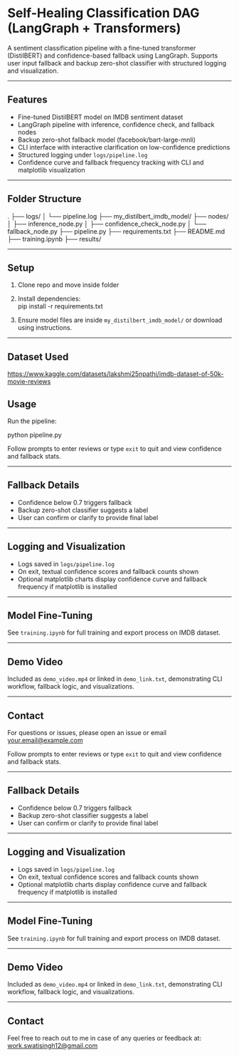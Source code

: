 # Self-Healing Classification DAG (LangGraph + Transformers)

A sentiment classification pipeline with a fine-tuned transformer (DistilBERT) and confidence-based fallback using LangGraph. Supports user input fallback and backup zero-shot classifier with structured logging and visualization.

---

## Features

- Fine-tuned DistilBERT model on IMDB sentiment dataset
- LangGraph pipeline with inference, confidence check, and fallback nodes
- Backup zero-shot fallback model (facebook/bart-large-mnli)
- CLI interface with interactive clarification on low-confidence predictions
- Structured logging under `logs/pipeline.log`
- Confidence curve and fallback frequency tracking with CLI and matplotlib visualization

---

## Folder Structure

.
├── logs/
│ └── pipeline.log
├── my_distilbert_imdb_model/
├── nodes/
│ ├── inference_node.py
│ ├── confidence_check_node.py
│ └── fallback_node.py
├── pipeline.py
├── requirements.txt
├── README.md
├── training.ipynb
├── results/


---

## Setup

1. Clone repo and move inside folder  
2. Install dependencies:  
pip install -r requirements.txt

3. Ensure model files are inside `my_distilbert_imdb_model/` or download using instructions.

---
## Dataset Used
https://www.kaggle.com/datasets/lakshmi25npathi/imdb-dataset-of-50k-movie-reviews

## Usage

Run the pipeline:

python pipeline.py


Follow prompts to enter reviews or type `exit` to quit and view confidence and fallback stats.

---

## Fallback Details

- Confidence below 0.7 triggers fallback
- Backup zero-shot classifier suggests a label
- User can confirm or clarify to provide final label

---

## Logging and Visualization

- Logs saved in `logs/pipeline.log`
- On exit, textual confidence scores and fallback counts shown
- Optional matplotlib charts display confidence curve and fallback frequency if matplotlib is installed

---

## Model Fine-Tuning

See `training.ipynb` for full training and export process on IMDB dataset.

---

## Demo Video

Included as `demo_video.mp4` or linked in `demo_link.txt`, demonstrating CLI workflow, fallback logic, and visualizations.

---

## Contact

For questions or issues, please open an issue or email your.email@example.com

Follow prompts to enter reviews or type `exit` to quit and view confidence and fallback stats.

---

## Fallback Details

- Confidence below 0.7 triggers fallback
- Backup zero-shot classifier suggests a label
- User can confirm or clarify to provide final label

---

## Logging and Visualization

- Logs saved in `logs/pipeline.log`
- On exit, textual confidence scores and fallback counts shown
- Optional matplotlib charts display confidence curve and fallback frequency if matplotlib is installed

---

## Model Fine-Tuning

See `training.ipynb` for full training and export process on IMDB dataset.

---

## Demo Video

Included as `demo_video.mp4` or linked in `demo_link.txt`, demonstrating CLI workflow, fallback logic, and visualizations.

---

## Contact

Feel free to reach out to me in case of any queries or feedback at: 
work.swatisingh12@gmail.com
